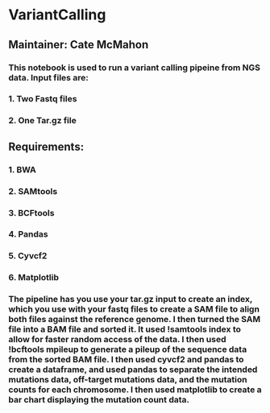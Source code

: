 # VariantCalling
## Maintainer: Cate McMahon
### This notebook is used to run a variant calling pipeine from NGS data. Input files are:
###  1. Two Fastq files
###  2. One Tar.gz file
## Requirements:
###  1. BWA
###  2. SAMtools
###  3. BCFtools
###  4. Pandas
###  5. Cyvcf2
###  6. Matplotlib
### The pipeline has you use your tar.gz input to create an index, which you use with your fastq files to create a SAM file to align both files against the reference genome. I then turned the SAM file into a BAM file and sorted it. It used !samtools index to allow for faster random access of the data. I then used !bcftools mpileup to generate a pileup of the sequence data from the sorted BAM file. I then used cyvcf2 and pandas to create a dataframe, and used pandas to separate the intended mutations data, off-target mutations data, and the mutation counts for each chromosome. I then used matplotlib to create a bar chart displaying the mutation count data. 
